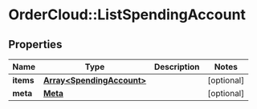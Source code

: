 # OrderCloud::ListSpendingAccount

## Properties
Name | Type | Description | Notes
------------ | ------------- | ------------- | -------------
**items** | [**Array&lt;SpendingAccount&gt;**](SpendingAccount.md) |  | [optional] 
**meta** | [**Meta**](Meta.md) |  | [optional] 


